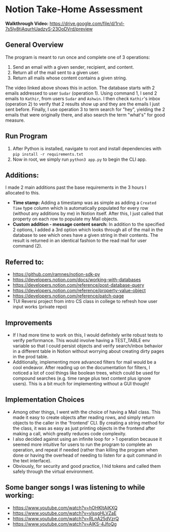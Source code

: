 # Notion Take-Home Assessment

**Walkthrough Video:** https://drive.google.com/file/d/1rvl-7s5ly8tjAqurhUadzyS-23OoDVrd/preview

## General Overview
The program is meant to run once and complete one of 3 operations:
1. Send an email with a given sender, recipient, and content.
2. Return all of the mail sent to a given user.
3. Return all mails whose content contains a given string.

The video linked above shows this in action. The database starts with 2 emails addressed to user `Sudar` (operation 1). Using command 1, I send 2 emails to `Kathir`, from users `Sudar` and `Ashwin`. I then check `Kathir`'s inbox (operation 2) to verify that 2 results show up and they are the emails I just sent before. Finally, I use operation 3 to term search for "hey", yielding the 2 emails that were originally there, and also search the term "what's" for good measure.

## Run Program
1. After Python is installed, navigate to root and install dependencies with `pip install -r requirements.txt`
2. Now in root, we simply run `python3 app.py` to begin the CLI app.

## Additions:
I made 2 main additions past the base requirements in the 3 hours I allocated to this.
- **Time stamp:** Adding a timestamp was as simple as adding a `Created Time` type column which is automatically populated for every row (without any additions by me) in Notion itself. After this, I just called that property on each row to populate my Mail objects.
- **Custom addition - message content search:** In addition to the specified 2 options, I added a 3rd option which looks through all of the mail in the database to see which ones have a given string in their contents. The result is returned in an identical fashion to the read mail for user command (2).

## Referred to:
- https://github.com/ramnes/notion-sdk-py
- https://developers.notion.com/docs/working-with-databases
- https://developers.notion.com/reference/post-database-query
- https://developers.notion.com/reference/property-value-object
- https://developers.notion.com/reference/patch-page
- TUI Reversi project from intro CS class in college to refresh how user input works (private repo)

## Improvements
- If I had more time to work on this, I would definitely write robust tests to verify performance. This would involve having a TEST_TABLE env variable so that I could persist objects and verify search/inbox behavior in a different table in Notion without worrying about creating dirty pages in the prod table.
- Additionally, implementing more advanced filters for mail would be a cool endeavor. After reading up on the documentation for filters, I noticed a lot of cool things like boolean trees, which could be used for compound searches (e.g. time range plus text content plus ignore users). This is a bit much for implementing without a GUI though! 

## Implementation Choices
- Among other things, I went with the choice of having a Mail class. This made it easy to create objects after reading rows, and simply return objects to the caller in the 'frontend' CLI. By creating a string method for the class, it was as easy as just printing objects in the frontend after making a call, which greatly reduces code complexity.
- I also decided against using an infinite loop for > 1 operation because it seemed more intuitive for users to run the program to complete an operation, and repeat if needed (rather than killing the program when done or having the overhead of needing to listen for a quit command in the text interface).
- Obviously, for security and good practice, I hid tokens and called them safely through the virtual environment. 

## Some banger songs I was listening to while working:
- https://www.youtube.com/watch?v=hOHKltAiKXQ
- https://www.youtube.com/watch?v=ylssgHLVZaE
- https://www.youtube.com/watch?v=RLnA25dVzrQ
- https://www.youtube.com/watch?v=AIKS-4JfoQg
